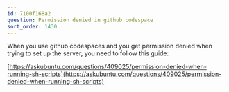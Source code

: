 ```yaml
---
id: 7100f168a2
question: Permission denied in github codespace
sort_order: 1430
---
```


When you use github codespaces and you get permission denied when trying to set up the server, you need to follow this guide:

[https://askubuntu.com/questions/409025/permission-denied-when-running-sh-scripts](https://askubuntu.com/questions/409025/permission-denied-when-running-sh-scripts)

